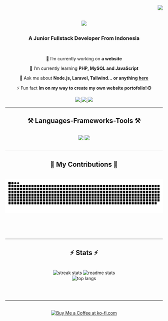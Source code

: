 <img align="right" src="https://visitor-badge.laobi.icu/badge?page_id=LionyRamli.LionyRamli" />

<h1 align="center">
    <img src="https://readme-typing-svg.herokuapp.com/?font=Righteous&size=35&center=true&vCenter=true&width=500&height=70&duration=4000&lines=Hello+World!+:D;+I'm+Liony+<3;" />
</h1>

<h3 align="center">A Junior Fullstack Developer From Indonesia</h3>

<br/>

<div align="center">
 
 🔭 I’m currently working on **a website**
 
 🌱 I’m currently learning **PHP, MySQL and JavaScript**

💬 Ask me about **Node.js, Laravel, Tailwind... or anything [here](https://github.com/LionyRamli/LionyRamli/issues)**

⚡ Fun fact **Im on my way to create my own website portofolio!:D**

 </div>
 
<div align="center"> 
  <a href="mailto:lionyramli07@gmail.com">
    <img src="https://img.shields.io/badge/Gmail-333333?style=for-the-badge&logo=gmail&logoColor=red" />
  </a>
  <a href="https://www.linkedin.com/in/liony-ramli-9026462b0/" target="_blank">
    <img src="https://img.shields.io/badge/LinkedIn-0077B5?style=for-the-badge&logo=linkedin&logoColor=white" target="_blank" />
  </a>
  <a href="https://wa.me/628974967320" target="_blank">
     <img src="https://img.shields.io/badge/WhatsApp-25D366?style=for-the-badge&logo=WhatsApp&logoColor=white" target="_blank" /> <!-- sqlite, safari, google-chrome are other good icon options -->
  </a>
</div>

 <hr/>
 
<h2 align="center">⚒️ Languages-Frameworks-Tools ⚒️</h2>
<br/>
<div align="center">
    <img src="https://skillicons.dev/icons?i=react,bootstrap,mui,html,css,vscode,github,figma,tailwind,git,r" />
    <img src="https://skillicons.dev/icons?i=nodejs,python,javascript,typescript,express,firebase,mongodb,c,java,nextjs,mysql,flask" /><br>
</div>

<br/>
<hr/>

<div align="center">
  <h2>🐍 My Contributions 🐍</h2>
  <br>
  <img alt="snake eating my contributions" src="https://raw.githubusercontent.com/LionyRamli/LionyRamli/output/github-contribution-grid-snake.svg" />
  
  <br/><br/><br/>
</div>

<hr/>

<h2 align="center">⚡ Stats ⚡</h2>
<br>
<div align=center>
  <img width=390 src="https://streak-stats.demolab.com?user=LionyRamli&theme=blood-dark&exclude_days=Sun" alt="streak stats"/>
  <img width=390 src="https://github-readme-stats.vercel.app/api?username=LionyRamli&count_private=true&show_icons=true&theme=react&rank_icon=github&border_radius=10" alt="readme stats" />
  <br/>
  <img width=325 align="center" src="https://github-readme-stats-LionyRamli.vercel.app/api/top-langs/?username=salesp07&hide=HTML&langs_count=8&layout=compact&theme=react&border_radius=10&size_weight=0.5&count_weight=0.5&exclude_repo=github-readme-stats" alt="top langs" />
</div>

<br/><br/>

<hr/>

<br/>

<div align="center">
<a href='https://ko-fi.com/V7V4RAK9C' target='_blank'><img height='64' style='border:0px;height:64px;' src='https://storage.ko-fi.com/cdn/kofi1.png?v=3' border='0' alt='Buy Me a Coffee at ko-fi.com' /></a>
</div>

<br/>
